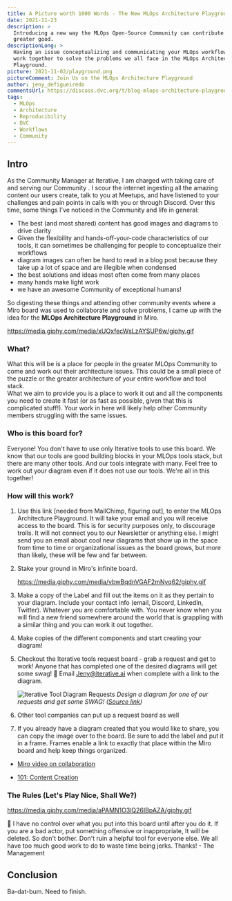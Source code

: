 ```yaml
---
title: A Picture worth 1000 Words - The New MLOps Architecture Playground
date: 2021-11-23
description: >
  Introducing a new way the MLOps Open-Source Community can contribute to the
  greater good.
descriptionLong: >
  Having an issue conceptualizing and communicating your MLOps workflows?  Let's
  work together to solve the problems we all face in the MLOps Architecture
  Playground.
picture: 2021-11-02/playground.png
pictureComment: Join Us on the MLOps Architecture Playground
author: jeny_defigueiredo
commentsUrl: https://discuss.dvc.org/t/blog-mlops-architecture-playground/934
tags:
  - MLOps
  - Architecture
  - Reproducibility
  - DVC
  - Workflows
  - Community
---
```


## Intro

As the Community Manager at Iterative, I am charged with taking care of and
serving our Community . I scour the internet ingesting all the amazing content
our users create, talk to you at Meetups, and have listened to your challenges
and pain points in calls with you or through Discord. Over this time, some
things I've noticed in the Community and life in general:

- The best (and most shared) content has good images and diagrams to drive
  clarity
- Given the flexibility and hands-off-your-code characteristics of our tools, it
  can sometimes be challenging for people to conceptualize their workflows
- diagram images can often be hard to read in a blog post because they take up a
  lot of space and are illegible when condensed
- the best solutions and ideas most often come from many places
- many hands make light work
- we have an awesome Community of exceptional humans!

So digesting these things and attending other community events where a Miro
board was used to collaborate and solve problems, I came up with the idea for
the **MLOps Architecture Playground** in Miro.

https://media.giphy.com/media/xUOxfecWsLzAYSUP6w/giphy.gif

### What?

What this will be is a place for people in the greater MLOps Community to come
and work out their architecture issues. This could be a small piece of the
puzzle or the greater architecture of your entire workflow and tool stack.  
What we aim to provide you is a place to work it out and all the components you
need to create it fast (or as fast as possible, given that this is complicated
stuff!). Your work in here will likely help other Community members struggling
with the same issues.

### Who is this board for?

Everyone! You don't have to use only Iterative tools to use this board. We know
that our tools are good building blocks in your MLOps tools stack, but there are
many other tools. And our tools integrate with many. Feel free to work out your
diagram even if it does not use our tools. We're all in this together!

### How will this work?

1. Use this link [needed from MailChimp, figuring out], to enter the MLOps
   Architecture Playground. It will take your email and you will receive access
   to the board. This is for security purposes only, to discourage trolls. It
   will not connect you to our Newsletter or anything else. I might send you an
   email about cool new diagrams that show up in the space from time to time or
   organizational issues as the board grows, but more than likely, these will be
   few and far between.
2. Stake your ground in Miro's infinite board.

   https://media.giphy.com/media/vbwBqdnVGAF2mNyq62/giphy.gif

3. Make a copy of the Label and fill out the items on it as they pertain to your
   diagram. Include your contact info (email, Discord, LinkedIn, Twitter).
   Whatever you are comfortable with. You never know when you will find a new
   friend somewhere around the world that is grappling with a similar thing and
   you can work it out together.
4. Make copies of the different components and start creating your diagram!
5. Checkout the Iterative tools request board - grab a request and get to work!
   Anyone that has completed one of the desired diagrams will get some swag! 🤩
   Email Jeny@iterative.ai when complete with a link to the diagram.

   ![Iterative Tool Diagram Requests](/uploads/images/2021-11-23/tool-request-board.png)
   _Design a diagram for one of our requests and get some SWAG!
   ([Source link](https://www.ravirajag.dev/blog/mlops-summary))_

6. Other tool companies can put up a request board as well
7. If you already have a diagram created that you would like to share, you can
   copy the image over to the board. Be sure to add the label and put it in a
   frame. Frames enable a link to exactly that place within the Miro board and
   help keep things organized.

- [Miro video on collaboration](https://www.youtube.com/watch?v=Zc2c6HquANE)

- [101: Content Creation](https://www.youtube.com/watch?v=aHkUl-yUExE)

### The Rules (Let's Play Nice, Shall We?)

https://media.giphy.com/media/aPAMN1O3lQ26IBpAZA/giphy.gif

😬 I have no control over what you put into this board until after you do it. If
you are a bad actor, put something offensive or inappropriate, It will be
deleted. So don't bother. Don't ruin a helpful tool for everyone else. We all
have too much good work to do to waste time being jerks. Thanks! - The
Management

## Conclusion

Ba-dat-bum. Need to finish.
